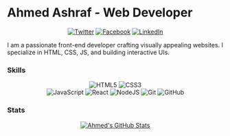 # Ahmed Ashraf - Web Developer

<div align="center">

[![Twitter](https://img.shields.io/badge/Twitter-1DA1F2?style=for-the-badge&logo=twitter&logoColor=white)](https://twitter.com/A_AGM4)
[![Facebook](https://img.shields.io/badge/Facebook-1877F2?style=for-the-badge&logo=facebook&logoColor=white)](https://www.facebook.com/AAGM4)
[![LinkedIn](https://img.shields.io/badge/LinkedIn-0077B5?style=for-the-badge&logo=linkedin&logoColor=white)](https://www.linkedin.com/in/ahmed-ashraf-35522b19a/)

</div>

I am a passionate front-end developer crafting visually appealing websites. I specialize in HTML, CSS, JS, and building interactive UIs.

### Skills

<div align="center">

![HTML5](https://img.shields.io/badge/html5-%23E34F26.svg?style=for-the-badge&logo=html5&logoColor=white)
![CSS3](https://img.shields.io/badge/css3-%231572B6.svg?style=for-the-badge&logo=css3&logoColor=white)  
![JavaScript](https://img.shields.io/badge/javascript-%23323330.svg?style=for-the-badge&logo=javascript&logoColor=%23F7DF1E)
![React](https://img.shields.io/badge/react-%2320232a.svg?style=for-the-badge&logo=react&logoColor=%2361DAFB)
![NodeJS](https://img.shields.io/badge/node.js-6DA55F?style=for-the-badge&logo=node.js&logoColor=white)
![Git](https://img.shields.io/badge/git-%23F05033.svg?style=for-the-badge&logo=git&logoColor=white)
![GitHub](https://img.shields.io/badge/github-%23121011.svg?style=for-the-badge&logo=github&logoColor=white)

</div>

### Stats  

<div align="center">

[![Ahmed's GitHub Stats](https://github-readme-stats.vercel.app/api?username=AAGM4&show_icons=true&theme=radical)](https://github.com/AAGM4)

</div>
